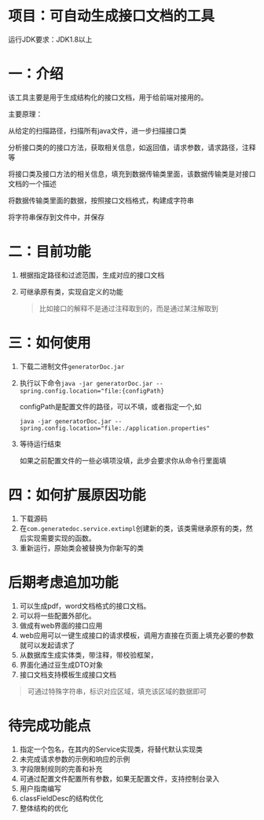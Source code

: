 # 项目：可自动生成接口文档的工具
运行JDK要求：JDK1.8以上  

# 一：介绍

该工具主要是用于生成结构化的接口文档，用于给前端对接用的。

主要原理：

从给定的扫描路径，扫描所有java文件，进一步扫描接口类

分析接口类的的接口方法，获取相关信息，如返回值，请求参数，请求路径，注释等

将接口类及接口方法的相关信息，填充到数据传输类里面，该数据传输类是对接口文档的一个描述

将数据传输类里面的数据，按照接口文档格式，构建成字符串

将字符串保存到文件中，并保存

# 二：目前功能

1. 根据指定路径和过滤范围，生成对应的接口文档

2. 可继承原有类，实现自定义的功能

   > 比如接口的解释不是通过注释取到的，而是通过某注解取到

# 三：如何使用

1. 下载二进制文件`generatorDoc.jar`

2. 执行以下命令`java -jar generatorDoc.jar --spring.config.location="file:{configPath}`

   configPath是配置文件的路径，可以不填，或者指定一个,如

   `java -jar generatorDoc.jar --spring.config.location="file:./application.properties"`

3. 等待运行结束

   如果之前配置文件的一些必填项没填，此步会要求你从命令行里面填

# 四：如何扩展原因功能

1. 下载源码
2. 在`com.generatedoc.service.extimpl`创建新的类，该类需继承原有的类，然后实现需要实现的函数。
3. 重新运行，原始类会被替换为你新写的类



# 后期考虑追加功能
1. 可以生成pdf，word文档格式的接口文档。
2. 可以将一些配置外部化。
3. 做成有web界面的接口应用
4. web应用可以一键生成接口的请求模板，调用方直接在页面上填充必要的参数就可以发起请求了
5. 从数据库生成实体类，带注释，带校验框架，
6. 界面化通过豆生成DTO对象
7. 接口文档支持模板生成接口文档
> 可通过特殊字符串，标识对应区域，填充该区域的数据即可


# 待完成功能点
1. 指定一个包名，在其内的Service实现类，将替代默认实现类
2. 未完成请求参数的示例和响应的示例
3. 字段限制规则的完善和补充
4. 可通过配置文件配置所有参数，如果无配置文件，支持控制台录入
5. 用户指南编写
6. classFieldDesc的结构优化
7. 整体结构的优化

